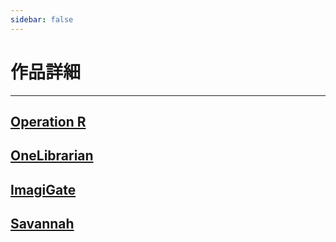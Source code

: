```yaml
---
sidebar: false
---
```


# 作品詳細
---
## [Operation R](OperationR.html)

## [OneLibrarian](OneLibrarian.html)

## [ImagiGate](ImagiGate.html)

## [Savannah](Savannah.html)